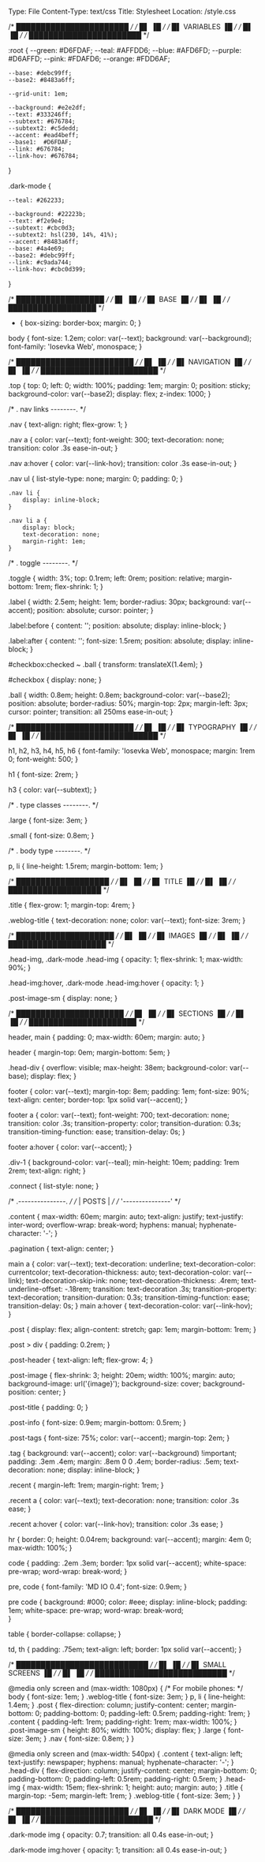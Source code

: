 Type: File
Content-Type: text/css
Title: Stylesheet
Location: /style.css


/* ███████████████████████ */
/* █▌                   ▐█ */
/* █▌     VARIABLES     ▐█ */
/* █▌                   ▐█ */
/* ███████████████████████ */



 :root {
    --green: #D6FDAF;
    --teal: #AFFDD6;
    --blue: #AFD6FD;
    --purple: #D6AFFD;
    --pink: #FDAFD6;
    --orange: #FDD6AF;

    --base: #debc99ff;
    --base2: #8483a6ff;

    --grid-unit: 1em;

    --background: #e2e2df;
    --text: #333246ff;
    --subtext: #676784;
    --subtext2: #c5dedd;
    --accent: #ead4beff;
    --base1:  #D6FDAF;
    --link: #676784;
    --link-hov: #676784;
}

.dark-mode {

    --teal: #262233;
    
    --background: #22223b;
    --text: #f2e9e4;
    --subtext: #cbc0d3;
    --subtext2: hsl(230, 14%, 41%);
    --accent: #8483a6ff;
    --base: #4a4e69;
    --base2: #debc99ff;
    --link: #c9ada744;
    --link-hov: #cbc0d399;
}



/* ██████████████████ */
/* █▌              ▐█ */
/* █▌     BASE     ▐█ */
/* █▌              ▐█ */
/* ██████████████████ */



* {
	box-sizing: border-box;
    margin: 0;
}

body {
	font-size: 1.2em;
	color: var(--text);
	background: var(--background);
    font-family: 'Iosevka Web', monospace;
}



/* ████████████████████████ */
/* █▌                    ▐█ */
/* █▌     NAVIGATION     ▐█ */
/* █▌                    ▐█ */
/* ████████████████████████ */



.top {
    top: 0;
    left: 0;
    width: 100%;
    padding: 1em;
    margin: 0;
    position: sticky;
    background-color: var(--base2);
    display: flex;
    z-index: 1000;
}

/* . nav links --------. */

.nav {
    text-align: right;
    flex-grow: 1;
}

.nav a { 
    color: var(--text);
    font-weight: 300;
    text-decoration: none;
    transition: color .3s ease-in-out;
}

.nav a:hover { 
    color: var(--link-hov); 
    transition: color .3s ease-in-out;
}

.nav ul {
        list-style-type: none;
        margin: 0;
        padding: 0;
    }

    .nav li {
        display: inline-block;
    }

    .nav li a {
        display: block;
        text-decoration: none;
        margin-right: 1em;
    }


/* . toggle --------. */

.toggle {
    width: 3%;
    top: 0.1rem;
    left: 0rem;
    position: relative;
    margin-bottom: 1rem;
    flex-shrink: 1;
}

.label {
    width: 2.5em;
    height: 1em;
    border-radius: 30px;
    background: var(--accent);
    position: absolute;
    cursor: pointer;
}

.label:before {
    content: '';
    position: absolute;
    display: inline-block;
}

.label:after {
    content: '';
    font-size: 1.5rem;
    position: absolute;
    display: inline-block;
}

#checkbox:checked ~ .ball {
    transform: translateX(1.4em);
}

#checkbox {
    display: none;
}

.ball {
    width: 0.8em;
    height: 0.8em;
    background-color: var(--base2);
    position: absolute;
    border-radius: 50%;
    margin-top: 2px;
    margin-left: 3px;
    cursor: pointer;
    transition: all 250ms ease-in-out;
}



/* ████████████████████████ */
/* █▌                    ▐█ */
/* █▌     TYPOGRAPHY     ▐█ */
/* █▌                    ▐█ */
/* ████████████████████████ */



h1, h2, h3, h4, h5, h6 {
	font-family: 'Iosevka Web', monospace;
	margin: 1rem 0;
    font-weight: 500;
}

h1 {
    font-size: 2rem;
}

h3 {
    color: var(--subtext);
}

/* . type classes --------. */

.large {
    font-size: 3em;
}

.small {
    font-size: 0.8em;
}

/* . body type --------. */

p, li {
	line-height: 1.5rem;
    margin-bottom: 1em;
}



/* ███████████████████ */
/* █▌               ▐█ */
/* █▌     TITLE     ▐█ */
/* █▌               ▐█ */
/* ███████████████████ */

.title {
    flex-grow: 1;
    margin-top: 4rem;
}

.weblog-title {
	text-decoration: none;
	color: var(--text);
    font-size: 3rem;
}

/* ████████████████████ */
/* █▌                ▐█ */
/* █▌     IMAGES     ▐█ */
/* █▌                ▐█ */
/* ████████████████████ */

.head-img, .dark-mode .head-img {
    opacity: 1;
    flex-shrink: 1;
    max-width: 90%;
}

.head-img:hover, .dark-mode .head-img:hover {
    opacity: 1;
}

.post-image-sm {
    display: none;
}



/* ██████████████████████ */
/* █▌                  ▐█ */
/* █▌     SECTIONS     ▐█ */
/* █▌                  ▐█ */
/* ██████████████████████ */



header, main {
	padding: 0;
    max-width: 60em;
    margin: auto;
}

header {
	margin-top: 0em;
    margin-bottom: 5em;
}

.head-div {
    overflow: visible;
    max-height: 38em;
    background-color: var(--base);
    display: flex;
}

footer {
    color: var(--text);
	margin-top: 8em;
    padding: 1em;
	font-size: 90%;
	text-align: center;
    border-top: 1px solid var(--accent);
}

footer a { 
    color: var(--text);
    font-weight: 700;
    text-decoration: none;
    transition: color .3s;
    transition-property: color;
    transition-duration: 0.3s;
    transition-timing-function: ease;
    transition-delay: 0s;
}

footer a:hover { 
    color: var(--accent); 
}

.div-1 {
    background-color: var(--teal);
    min-height: 10em;
    padding: 1rem 2rem;
    text-align: right;
}

.connect {
    list-style: none;
}

/* .---------------. */
/* |     POSTS     | */
/* '---------------' */

.content {
    max-width: 60em;
    margin: auto;
    text-align: justify;
    text-justify: inter-word;
    overflow-wrap: break-word;
    hyphens: manual;
    hyphenate-character: '-';
}

.pagination {
    text-align: center;
}

main a { 
    color: var(--text);
    text-decoration: underline;
    text-decoration-color: currentcolor;
    text-decoration-thickness: auto;
    text-decoration-color: var(--link);
    text-decoration-skip-ink: none;
    text-decoration-thickness: .4rem;
    text-underline-offset: -.18rem;
    transition: text-decoration .3s;
    transition-property: text-decoration;
    transition-duration: 0.3s;
    transition-timing-function: ease;
    transition-delay: 0s;
}
main a:hover { 
    text-decoration-color: var(--link-hov); 
}

.post {
  display: flex;
  align-content: stretch;
  gap: 1em;
  margin-bottom: 1rem;
}

.post > div {
  padding: 0.2rem;
}

.post-header {
    text-align: left;
    flex-grow: 4;
}

.post-image {
    flex-shrink: 3;
    height: 20em;
    width: 100%;
    margin: auto;
    background-image: url('{image}');
    background-size: cover;
    background-position: center;
}

.post-title {
    padding: 0;
}

.post-info {
    font-size: 0.9em;
    margin-bottom: 0.5rem;
}

.post-tags {
	font-size: 75%;
	color: var(--accent);
    margin-top: 2em;
}

.tag {
	background: var(--accent);
	color: var(--background) !important;
	padding: .3em .4em;
	margin: .8em 0 0 .4em;
	border-radius: .5em;
	text-decoration: none;
	display: inline-block;
}

.recent {
    margin-left: 1rem;
    margin-right: 1rem;
}

.recent a {
    color: var(--text);
    text-decoration: none;
    transition: color .3s ease;
}

.recent a:hover {
    color: var(--link-hov);
    transition: color .3s ease;
}

hr {
	border: 0;
	height: 0.04rem;
	background: var(--accent);
	margin: 4em 0;
    max-width: 100%;
}

code {
	padding: .2em .3em;
	border: 1px solid var(--accent);
	white-space: pre-wrap;
	word-wrap: break-word; 
}

pre, code {
	font-family: 'MD IO 0.4';
	font-size: 0.9em;
}

pre code {
	background: #000;
	color: #eee;
	display: inline-block;
	padding: 1em;
	white-space: pre-wrap;
	word-wrap: break-word;   
}

table {
	border-collapse: collapse;
}

td, th {
	padding: .75em;
	text-align: left;
	border: 1px solid var(--accent);
}




/* ███████████████████████████ */
/* █▌                       ▐█ */
/* █▌     SMALL SCREENS     ▐█ */
/* █▌                       ▐█ */
/* ███████████████████████████ */

@media only screen and (max-width: 1080px) {
  /* For mobile phones: */
    body {
        font-size: 1em;
    }
    .weblog-title {
        font-size: 3em;
    }
    p, li {
	    line-height: 1.4em;
    }
    .post {
        flex-direction: column;
        justify-content: center;
        margin-bottom: 0;
        padding-bottom: 0;
        padding-left: 0.5rem;
        padding-right: 1rem;
    }
    .content {
        padding-left: 1rem;
        padding-right: 1rem;
        max-width: 100%;
    }
    .post-image-sm {
        height: 80%;
        width: 100%;
        display: flex;
    }
    .large {
        font-size: 3em;
    }
    .nav {
        font-size: 0.8em;
    }
}



@media only screen and (max-width: 540px) {
    .content {
        text-align: left;
        text-justify: newspaper;
        hyphens: manual;
        hyphenate-character: '-';
    }
    .head-div {
        flex-direction: column;
        justify-content: center;
        margin-bottom: 0;
        padding-bottom: 0;
        padding-left: 0.5rem;
        padding-right: 0.5rem;
    }
    .head-img {
    max-width: 15em;
    flex-shrink: 1;
    height: auto;
    margin: auto;
    }
    .title {
        margin-top: -5em;
        margin-left: 1rem;
    }
    .weblog-title {
        font-size: 3em;
    }
}


/* ███████████████████████ */
/* █▌                   ▐█ */
/* █▌     DARK MODE     ▐█ */
/* █▌                   ▐█ */
/* ███████████████████████ */

.dark-mode img {
    opacity: 0.7;
    transition: all 0.4s ease-in-out;
}

.dark-mode img:hover {
    opacity: 1;
    transition: all 0.4s ease-in-out;
}
